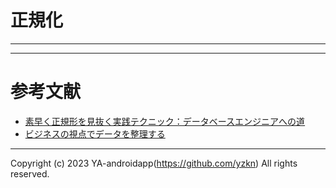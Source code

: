 # 正規化

---



---

# 参考文献

- [素早く正規形を見抜く実践テクニック：データベースエンジニアへの道](https://atmarkit.itmedia.co.jp/ait/articles/0605/11/news124.html)
- [ビジネスの視点でデータを整理する](https://thinkit.co.jp/story/2010/10/14/1806)

---

Copyright (c) 2023 YA-androidapp(https://github.com/yzkn) All rights reserved.
